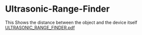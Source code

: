 # Ultrasonic-Range-Finder
This Shows the distance between the object and the device itself
[ULTRASONIC_RANGE_FINDER.pdf](https://github.com/Tanay2920003/Ultrasonic-Range-Finder/files/14956254/ULTRASONIC_RANGE_FINDER.pdf)
